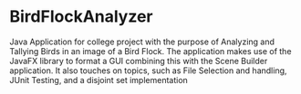 # BirdFlockAnalyzer
Java Application for college project with the purpose of Analyzing and Tallying Birds in an image of a Bird Flock.
The application makes use of the JavaFX library to format a GUI combining this with the Scene Builder application.
It also touches on topics, such as File Selection and handling, JUnit Testing, and a disjoint set implementation
